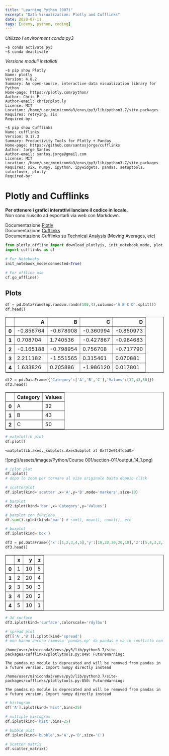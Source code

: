 ```yaml
---
title: "Learning Python (007)"
excerpt: "Data Visualization: Plotly and Cufflinks"
date: 2020-07-11
tags: [udemy, python, coding]
---
```


*Utilizzo l'environment conda py3*  
```console
~$ conda activate py3
~$ conda deactivate
```

*Versione moduli installati*  
```console
~$ pip show Plotly
Name: plotly
Version: 4.8.2
Summary: An open-source, interactive data visualization library for Python
Home-page: https://plotly.com/python/
Author: Chris P
Author-email: chris@plot.ly
License: MIT
Location: /home/user/miniconda3/envs/py3/lib/python3.7/site-packages
Requires: retrying, six
Required-by: 
```

```console
~$ pip show Cufflinks
Name: cufflinks
Version: 0.17.3
Summary: Productivity Tools for Plotly + Pandas
Home-page: https://github.com/santosjorge/cufflinks
Author: Jorge Santos
Author-email: santos.jorge@gmail.com
License: MIT
Location: /home/user/miniconda3/envs/py3/lib/python3.7/site-packages
Requires: six, numpy, ipython, ipywidgets, pandas, setuptools, colorlover, plotly
Required-by: 
```

# Plotly and Cufflinks

**Per ottenere i grafici interattivi lanciare il codice in locale.**  
Non sono riuscito ad esportarli via web con Markdown.  

Documentazione [Plotly](https://plot.ly/python/getting-started)  
Documentazione [Cufflinks](https://github.com/santosjorge/cufflinks)  
Documentazione Cufflinks su [Technical Analysis](https://github.com/santosjorge/cufflinks/blob/master/cufflinks/ta.py) (Moving Averages, etc)


```python
from plotly.offline import download_plotlyjs, init_notebook_mode, plot, iplot
import cufflinks as cf
```


```python
# For Notebooks
init_notebook_mode(connected=True)
```


<script type="text/javascript">
window.PlotlyConfig = {MathJaxConfig: 'local'};
if (window.MathJax) {MathJax.Hub.Config({SVG: {font: "STIX-Web"}});}
if (typeof require !== 'undefined') {
require.undef("plotly");
requirejs.config({
    paths: {
        'plotly': ['https://cdn.plot.ly/plotly-latest.min']
    }
});
require(['plotly'], function(Plotly) {
    window._Plotly = Plotly;
});
}
</script>




```python
# For offline use
cf.go_offline()
```


<script type="text/javascript">
window.PlotlyConfig = {MathJaxConfig: 'local'};
if (window.MathJax) {MathJax.Hub.Config({SVG: {font: "STIX-Web"}});}
if (typeof require !== 'undefined') {
require.undef("plotly");
requirejs.config({
    paths: {
        'plotly': ['https://cdn.plot.ly/plotly-latest.min']
    }
});
require(['plotly'], function(Plotly) {
    window._Plotly = Plotly;
});
}
</script>



## Plots


```python
df = pd.DataFrame(np.random.randn(100,4),columns='A B C D'.split())
df.head()
```




<div>
<style scoped>
    .dataframe tbody tr th:only-of-type {
        vertical-align: middle;
    }

    .dataframe tbody tr th {
        vertical-align: top;
    }

    .dataframe thead th {
        text-align: right;
    }
</style>
<table border="1" class="dataframe">
  <thead>
    <tr style="text-align: right;">
      <th></th>
      <th>A</th>
      <th>B</th>
      <th>C</th>
      <th>D</th>
    </tr>
  </thead>
  <tbody>
    <tr>
      <th>0</th>
      <td>-0.856764</td>
      <td>-0.678908</td>
      <td>-0.360994</td>
      <td>-0.850973</td>
    </tr>
    <tr>
      <th>1</th>
      <td>0.708704</td>
      <td>1.740536</td>
      <td>-0.427867</td>
      <td>-0.964683</td>
    </tr>
    <tr>
      <th>2</th>
      <td>-0.165188</td>
      <td>-0.798954</td>
      <td>0.756708</td>
      <td>-0.717790</td>
    </tr>
    <tr>
      <th>3</th>
      <td>2.211182</td>
      <td>-1.551565</td>
      <td>0.315461</td>
      <td>0.070881</td>
    </tr>
    <tr>
      <th>4</th>
      <td>1.633826</td>
      <td>0.205886</td>
      <td>-1.986120</td>
      <td>0.017801</td>
    </tr>
  </tbody>
</table>
</div>




```python
df2 = pd.DataFrame({'Category':['A','B','C'],'Values':[32,43,50]})
df2.head()
```




<div>
<style scoped>
    .dataframe tbody tr th:only-of-type {
        vertical-align: middle;
    }

    .dataframe tbody tr th {
        vertical-align: top;
    }

    .dataframe thead th {
        text-align: right;
    }
</style>
<table border="1" class="dataframe">
  <thead>
    <tr style="text-align: right;">
      <th></th>
      <th>Category</th>
      <th>Values</th>
    </tr>
  </thead>
  <tbody>
    <tr>
      <th>0</th>
      <td>A</td>
      <td>32</td>
    </tr>
    <tr>
      <th>1</th>
      <td>B</td>
      <td>43</td>
    </tr>
    <tr>
      <th>2</th>
      <td>C</td>
      <td>50</td>
    </tr>
  </tbody>
</table>
</div>




```python
# matplotlib plot
df.plot()
```




    <matplotlib.axes._subplots.AxesSubplot at 0x7f2e014fdbd0>




![png](/assets/images/Python/Course 001/section-011/output_14_1.png)


```python
# iplot plot
df.iplot()
# dopo lo zoom per tornare al size originale basta doppio click
```

```python
# scatterplot
df.iplot(kind='scatter',x='A',y='B',mode='markers',size=10)
```

```python
# barplot
df2.iplot(kind='bar',x='Category',y='Values')
```

```python
# barplot con funzione
df.sum().iplot(kind='bar') # sum(), mean(), count(), etc
```

```python
# boxplot
df.iplot(kind='box')
```


```python
df3 = pd.DataFrame({'x':[1,2,3,4,5],'y':[10,20,30,20,10],'z':[5,4,3,2,1]})
df3.head()
```




<div>
<style scoped>
    .dataframe tbody tr th:only-of-type {
        vertical-align: middle;
    }

    .dataframe tbody tr th {
        vertical-align: top;
    }

    .dataframe thead th {
        text-align: right;
    }
</style>
<table border="1" class="dataframe">
  <thead>
    <tr style="text-align: right;">
      <th></th>
      <th>x</th>
      <th>y</th>
      <th>z</th>
    </tr>
  </thead>
  <tbody>
    <tr>
      <th>0</th>
      <td>1</td>
      <td>10</td>
      <td>5</td>
    </tr>
    <tr>
      <th>1</th>
      <td>2</td>
      <td>20</td>
      <td>4</td>
    </tr>
    <tr>
      <th>2</th>
      <td>3</td>
      <td>30</td>
      <td>3</td>
    </tr>
    <tr>
      <th>3</th>
      <td>4</td>
      <td>20</td>
      <td>2</td>
    </tr>
    <tr>
      <th>4</th>
      <td>5</td>
      <td>10</td>
      <td>1</td>
    </tr>
  </tbody>
</table>
</div>



```python
# 3d surface
df3.iplot(kind='surface',colorscale='rdylbu')
```

```python
# spread plot
df[['A','B']].iplot(kind='spread')
# non hanno ancora rimosso 'pandas.np' da pandas e va in conflitto con numpy
```

```console
/home/user/miniconda3/envs/py3/lib/python3.7/site-packages/cufflinks/plotlytools.py:849: FutureWarning:

The pandas.np module is deprecated and will be removed from pandas in a future version. Import numpy directly instead

/home/user/miniconda3/envs/py3/lib/python3.7/site-packages/cufflinks/plotlytools.py:850: FutureWarning:

The pandas.np module is deprecated and will be removed from pandas in a future version. Import numpy directly instead
```

```python
# histogram
df['A'].iplot(kind='hist',bins=25)
```

```python
# multiple histogram
df.iplot(kind='hist',bins=25)
```

```python
# bubble plot
df.iplot(kind='bubble',x='A',y='B',size='C')
```

```python
# scatter matrix
df.scatter_matrix()
```

